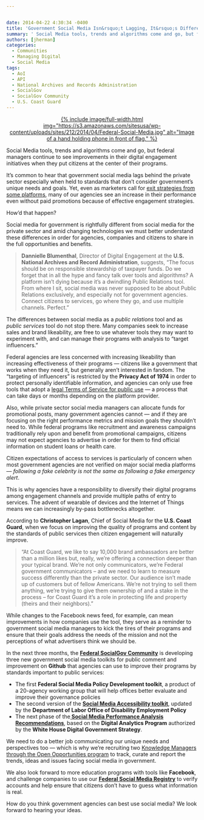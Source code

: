 ```yaml
---


date: 2014-04-22 4:30:34 -0400
title: 'Government Social Media Isn&rsquo;t Lagging, It&rsquo;s Different\: And That&rsquo;s Good'
summary: ' Social Media tools, trends and algorithms come and go, but federal managers continue to see improvements in their digital engagement initiatives when they put citizens at the center of their programs. It&rsquo;s common to hear that government social media lags behind the'
authors: [jherman]
categories:
  - Communities
  - Managing Digital
  - Social Media
tags:
  - AoI
  - API
  - National Archives and Records Administration
  - SocialGov
  - SocialGov Community
  - U.S. Coast Guard
---
```


<p style="text-align: center">
  <a href="https://s3.amazonaws.com/sitesusa/wp-content/uploads/sites/212/2014/04/Federal-Social-Media.jpg">
{% include image/full-width.html img="https://s3.amazonaws.com/sitesusa/wp-content/uploads/sites/212/2014/04/Federal-Social-Media.jpg" alt="Image of a hand holding phone in front of flag." %}</a>
</p>

Social Media tools, trends and algorithms come and go, but federal managers continue to see improvements in their digital engagement initiatives when they put citizens at the center of their programs.

It’s common to hear that government social media lags behind the private sector especially when held to standards that don’t consider government&#8217;s unique needs and goals. Yet, even as marketers call for [exit strategies from some platforms](http://www.govloop.com/profiles/blogs/we-need-an-exit-strategy-for-facebook), many of our agencies  see an increase in their performance even without paid promotions because of effective engagement strategies.

How’d that happen?

Social media for government is rightfully different from social media for the private sector and amid changing technologies we must better understand these differences in order for agencies, companies and citizens to share in the full opportunities and benefits.

> **Dannielle Blumenthal**, Director of Digital Engagement at the **U.S. National Archives and Record Administration**, suggests, “The focus should be on responsible stewardship of taxpayer funds. Do we forget that in all the hype and fancy talk over tools and algorithms? A platform isn’t dying because it&#8217;s a dwindling Public Relations tool. From where I sit, social media was never supposed to be about Public Relations exclusively, and especially not for government agencies. Connect citizens to services, go where they go, and use multiple channels. Perfect.”

The differences between social media as a _public relations_ tool and as _public services_ tool do not stop there. Many companies seek to increase sales and brand likeability, are free to use whatever tools they may want to experiment with, and can manage their programs with analysis to &#8220;target influencers.&#8221;

Federal agencies are less concerned with increasing likeability than increasing effectiveness of their programs &#8212; citizens like a government that works when they need it, but generally aren&#8217;t interested in fandom. The &#8220;targeting of influencers&#8221; is restricted by the **Privacy Act of 1974** in order to protect personally identifiable information, and agencies can only use free tools that adopt a <a href="https://www.WHATEVER/resources/negotiated-terms-of-service-agreements/" target="_blank">legal Terms of Service for public use</a> &#8212; a process that can take days or months depending on the platform provider.

Also, while private sector social media managers can allocate funds for promotional posts, many government agencies cannot &#8212; and if they are focusing on the right performance metrics and mission goals they shouldn&#8217;t need to. While federal programs like recruitment and awareness campaigns traditionally rely upon and benefit from promotional campaigns, citizens may not expect agencies to advertise in order for them to find official information on student loans or health care.

Citizen expectations of access to services is particularly of concern when most government agencies are not verified on major social media platforms &#8212; _following a fake celebrity is not the same as following a fake emergency alert_.

This is why agencies have a responsibility to diversify their digital programs among engagement channels and provide multiple paths of entry to services. The advent of wearable of devices and the Internet of Things means we can increasingly by-pass bottlenecks altogether.

According to **Christopher Lagan**, Chief of Social Media for the **U.S. Coast Guard**, when we focus on improving the quality of programs and content by the standards of public services then citizen engagement will naturally improve.

> “At Coast Guard, we like to say 10,000 brand ambassadors are better than a million likes but, really, we’re offering a connection deeper than your typical brand. We&#8217;re not only communicators, we&#8217;re Federal government communicators &#8211; and we need to learn to measure success differently than the private sector. Our audience isn&#8217;t made up of customers but of fellow Americans. We&#8217;re not trying to sell them anything, we&#8217;re trying to give them ownership of and a stake in the process &#8211; for Coast Guard it&#8217;s a role in protecting life and property (theirs and their neighbors).”

While changes to the Facebook news feed, for example, can mean improvements in how companies use the tool, they serve as a reminder to government social media managers to kick the tires of their programs and ensure that their goals address the needs of the mission and not the perceptions of what advertisers think we should be.

In the next three months, the <a href="https://www.WHATEVER/communities/social-media/" target="_blank"><strong>Federal SocialGov Community</strong></a> is developing three new government social media toolkits for public comment and improvement on **Github** that agencies can use to improve their programs by standards important to public services:

  * The first **Federal Social Media Policy Development toolkit**, a product of a 20-agency working group that will help offices better evaluate and improve their governance policies
  * The second version of the [**Social Media Accessibility toolkit**](https://www.WHATEVER/resources/federal-social-media-accessibility-toolkit-hackpad/), updated by the **Department of Labor Office of Disability Employment Policy**
  * The next phase of the<a href="https://www.WHATEVER/2013/04/19/social-media-metrics-for-federal-agencies-2/" target="_blank"><strong> Social Media Performance Analysis Recommendations</strong></a>, based on the **Digital Analytics Program** authorized by the **White House Digital Government Strategy**.

We need to do a better job communicating our unique needs and perspectives too &#8212; which is why we&#8217;re recruiting two <a href="http://gsablogs.gsa.gov/dsic/2014/04/08/knowledge-manager-for-federal-wide-digital-engagement/" target="_blank">Knowledge Managers through the Open Opportunities program</a> to track, curate and report the trends, ideas and issues facing social media in government.

We also look forward to more education programs with tools like **Facebook**, and challenge companies to use our **<a href="https://www.WHATEVER/event/3000-and-counting-verifying-federal-social-media-accounts/" target="_blank">Federal Social Media Registry</a>** to verify accounts and help ensure that citizens don’t have to guess what information is real.

How do you think government agencies can best use social media? We look forward to hearing your ideas.